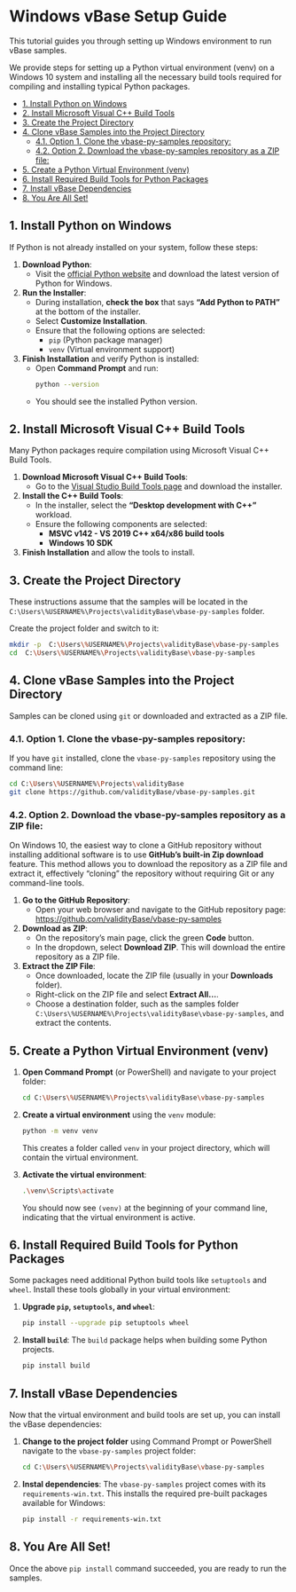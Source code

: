 <!-- omit in toc -->
# Windows vBase Setup Guide

This tutorial guides you through setting up Windows environment
to run vBase samples.

We provide steps for setting up a Python virtual environment (venv) on a Windows 10 system and installing all the necessary build tools required for compiling and installing typical Python packages.

- [1. Install Python on Windows]()
- [2. Install Microsoft Visual C++ Build Tools]()
- [3. Create the Project Directory]()
- [4. Clone vBase Samples into the Project Directory]()
  - [4.1. Option 1. Clone the vbase-py-samples repository:]()
  - [4.2. Option 2. Download the vbase-py-samples repository as a ZIP file:]()
- [5. Create a Python Virtual Environment (venv)]()
- [6. Install Required Build Tools for Python Packages]()
- [7. Install vBase Dependencies]()
- [8. You Are All Set!]()

## 1. Install Python on Windows

If Python is not already installed on your system, follow these steps:

1. **Download Python**:
   - Visit the [official Python website](https://www.python.org/downloads/) and download the latest version of Python for Windows.
2. **Run the Installer**:
   - During installation, **check the box** that says **“Add Python to PATH”** at the bottom of the installer.
   - Select **Customize Installation**.
   - Ensure that the following options are selected:
     - `pip` (Python package manager)
     - `venv` (Virtual environment support)
3. **Finish Installation** and verify Python is installed:
   - Open **Command Prompt** and run:
     ```bash
     python --version
     ```
   - You should see the installed Python version.

## 2. Install Microsoft Visual C++ Build Tools

Many Python packages require compilation using Microsoft Visual C++ Build Tools.

1. **Download Microsoft Visual C++ Build Tools**:
   - Go to the [Visual Studio Build Tools page](https://visualstudio.microsoft.com/visual-cpp-build-tools/) and download the installer.
2. **Install the C++ Build Tools**:
   - In the installer, select the **“Desktop development with C++”** workload.
   - Ensure the following components are selected:
     - **MSVC v142 - VS 2019 C++ x64/x86 build tools**
     - **Windows 10 SDK**
3. **Finish Installation** and allow the tools to install.

## 3. Create the Project Directory

These instructions assume that the samples will be located in the `C:\Users\%USERNAME%\Projects\validityBase\vbase-py-samples` folder.

Create the project folder and switch to it:

```bash
mkdir -p  C:\Users\%USERNAME%\Projects\validityBase\vbase-py-samples
cd  C:\Users\%USERNAME%\Projects\validityBase\vbase-py-samples
```

## 4. Clone vBase Samples into the Project Directory

Samples can be cloned using `git` or downloaded and extracted as a ZIP file.

### 4.1. Option 1. Clone the vbase-py-samples repository:

If you have `git` installed, clone the `vbase-py-samples` repository using the command line:

```bash
cd C:\Users\%USERNAME%\Projects\validityBase
git clone https://github.com/validityBase/vbase-py-samples.git
```

### 4.2. Option 2. Download the vbase-py-samples repository as a ZIP file:

On Windows 10, the easiest way to clone a GitHub repository without installing additional software is to use **GitHub’s built-in Zip download** feature. This method allows you to download the repository as a ZIP file and extract it, effectively “cloning” the repository without requiring Git or any command-line tools.

1. **Go to the GitHub Repository**:
   - Open your web browser and navigate to the GitHub repository page: https://github.com/validityBase/vbase-py-samples
2. **Download as ZIP**:
   - On the repository’s main page, click the green **Code** button.
   - In the dropdown, select **Download ZIP**. This will download the entire repository as a ZIP file.
3. **Extract the ZIP File**:
   - Once downloaded, locate the ZIP file (usually in your **Downloads** folder).
   - Right-click on the ZIP file and select **Extract All…**.
   - Choose a destination folder, such as the samples folder `C:\Users\%USERNAME%\Projects\validityBase\vbase-py-samples`, and extract the contents.

## 5. Create a Python Virtual Environment (venv)

1. **Open Command Prompt** (or PowerShell) and navigate to your project folder:
   ```bash
   cd C:\Users\%USERNAME%\Projects\validityBase\vbase-py-samples
   ```
2. **Create a virtual environment** using the `venv` module:
   ```bash
   python -m venv venv
   ```

   This creates a folder called `venv` in your project directory, which will contain the virtual environment.
3. **Activate the virtual environment**:
   ```bash
   .\venv\Scripts\activate
   ```

   You should now see `(venv)` at the beginning of your command line, indicating that the virtual environment is active.

## 6. Install Required Build Tools for Python Packages

Some packages need additional Python build tools like `setuptools` and `wheel`. Install these tools globally in your virtual environment:

1. **Upgrade `pip`, `setuptools`, and `wheel`**:
   ```bash
   pip install --upgrade pip setuptools wheel
   ```
2. **Install `build`**:
   The `build` package helps when building some Python projects.
   ```bash
   pip install build
   ```

## 7. Install vBase Dependencies

Now that the virtual environment and build tools are set up, you can install the vBase dependencies:

1. **Change to the project folder** using Command Prompt or PowerShell navigate to the `vbase-py-samples` project folder:
   ```bash
   cd C:\Users\%USERNAME%\Projects\validityBase\vbase-py-samples
   ```
2. **Instal dependencies**:
   The `vbase-py-samples` project comes with its `requirements-win.txt`.
   This installs the required pre-built packages available for Windows:
   ```bash
   pip install -r requirements-win.txt
   ```

## 8. You Are All Set!

Once the above `pip install` command succeeded, you are ready to run the samples.
